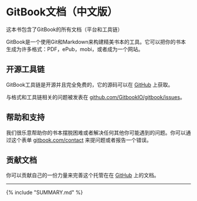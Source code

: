 # GitBook文档（中文版）

这本书包含了GitBook的所有文档（平台和工具链）

GitBook是一个使用Git和Markdown来构建精美书本的工具。它可以把你的书本生成为许多格式：PDF，ePub，mobi，或者成为一个网站。

## 开源工具链

GitBook工具链是开源并且完全免费的，它的源码可以在 [GitHub](https://github.com/GitbookIO/gitbook) 上获取。

与格式和工具链相关的问题被发表在 [github.com/GitbookIO/gitbook/issues](https://github.com/GitbookIO/gitbook/issues)。

## 帮助和支持

我们很乐意帮助你的书本摆脱困难或者解决任何其他你可能遇到的问题。你可以通过这个表单 [gitbook.com/contact](https://www.gitbook.com/contact) 来提问题或者报告一个错误。

## 贡献文档

你可以贡献自己的一份力量来完善这个托管在在 [GitHub](https://github.com/GitbookIO/documentation) 上的文档。

----

{% include "SUMMARY.md" %}
